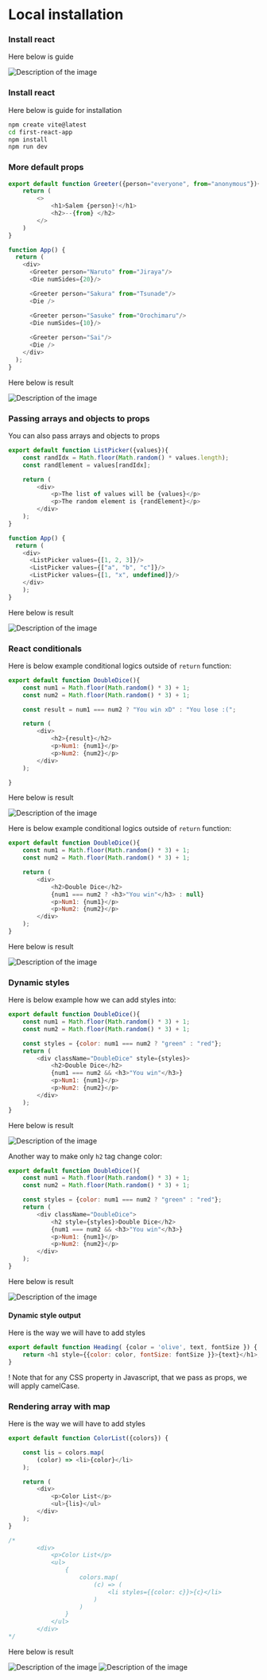 # Local installation

### Install react

Here below is guide

<img src="install.png" alt="Description of the image" style="border: 1px solid \#000;">



### Install react

Here below is guide for installation

```bash
npm create vite@latest
cd first-react-app
npm install
npm run dev
```



### More default props

```js
export default function Greeter({person="everyone", from="anonymous"}){
    return (
        <>
            <h1>Salem {person}!</h1>
            <h2>--{from} </h2>
        </>
    )
}
```

```js
function App() {
  return (
    <div>
      <Greeter person="Naruto" from="Jiraya"/>
      <Die numSides={20}/>

      <Greeter person="Sakura" from="Tsunade"/>
      <Die />

      <Greeter person="Sasuke" from="Orochimaru"/>
      <Die numSides={10}/>
          
      <Greeter person="Sai"/>
      <Die />
    </div>
  );
}
```


Here below is result 

<img src="example-defprops2.png" alt="Description of the image" style="border: 1px solid \#000;">



### Passing arrays and objects to props

You can also pass arrays and objects to props

```js
export default function ListPicker({values}){
    const randIdx = Math.floor(Math.random() * values.length);
    const randElement = values[randIdx];

    return (
        <div>
            <p>The list of values will be {values}</p>
            <p>The random element is {randElement}</p>
        </div>
    );
}

function App() {
  return (
    <div>
      <ListPicker values={[1, 2, 3]}/>
      <ListPicker values={["a", "b", "c"]}/>
      <ListPicker values={[1, "x", undefined]}/>
    </div>
    );
}
```

Here below is result 

<img src="example-props3.png" alt="Description of the image" style="border: 1px solid \#fff;">





### React conditionals

Here is below example conditional logics outside of `return` function:

```js
export default function DoubleDice(){
    const num1 = Math.floor(Math.random() * 3) + 1;
    const num2 = Math.floor(Math.random() * 3) + 1;

    const result = num1 === num2 ? "You win xD" : "You lose :(";

    return (
        <div>
            <h2>{result}</h2>
            <p>Num1: {num1}</p>
            <p>Num2: {num2}</p>
        </div>
    );

}
```

Here below is result 

<img src="example-cond.png" alt="Description of the image" style="border: 1px solid \#fff;">

Here is below example conditional logics outside of `return` function:

```js
export default function DoubleDice(){
    const num1 = Math.floor(Math.random() * 3) + 1;
    const num2 = Math.floor(Math.random() * 3) + 1;

    return (
        <div>
            <h2>Double Dice</h2>
            {num1 === num2 ? <h3>"You win"</h3> : null}
            <p>Num1: {num1}</p>
            <p>Num2: {num2}</p>
        </div>
    );
}
```

Here below is result 

<img src="example-condition2.png" alt="Description of the image" style="border: 1px solid \#fff;">

### Dynamic styles

Here is below example how we can add styles into:

```js
export default function DoubleDice(){
    const num1 = Math.floor(Math.random() * 3) + 1;
    const num2 = Math.floor(Math.random() * 3) + 1;

    const styles = {color: num1 === num2 ? "green" : "red"};
    return (
        <div className="DoubleDice" style={styles}>
            <h2>Double Dice</h2>
            {num1 === num2 && <h3>"You win"</h3>}
            <p>Num1: {num1}</p>
            <p>Num2: {num2}</p>
        </div>
    );
}
```

Here below is result 

<img src="styles-div.png" alt="Description of the image" style="border: 1px solid \#fff;">

Another way to make only `h2` tag change color:
```js
export default function DoubleDice(){
    const num1 = Math.floor(Math.random() * 3) + 1;
    const num2 = Math.floor(Math.random() * 3) + 1;

    const styles = {color: num1 === num2 ? "green" : "red"};
    return (
        <div className="DoubleDice">
            <h2 style={styles}>Double Dice</h2>
            {num1 === num2 && <h3>"You win"</h3>}
            <p>Num1: {num1}</p>
            <p>Num2: {num2}</p>
        </div>
    );
}
```

Here below is result 

<img src="styles-h2.png" alt="Description of the image" style="border: 1px solid \#fff;">


#### Dynamic style output

Here is the way we will have to add styles
```js
export default function Heading( {color = 'olive', text, fontSize }) {
    return <h1 style={{color: color, fontSize: fontSize }}>{text}</h1>;
}
```

! Note that for any CSS property in Javascript, that we pass as props, we will apply camelCase.


### Rendering array with map

Here is the way we will have to add styles
```js
export default function ColorList({colors}) {

    const lis = colors.map(
        (color) => <li>{color}</li>
    );

    return (
        <div>
            <p>Color List</p>
            <ul>{lis}</ul>
        </div>
    );
}

/*
        <div>
            <p>Color List</p>
            <ul>
                {
                    colors.map(
                        (c) => (
                            <li styles={{color: c}}>{c}</li>
                        )
                    )
                }
            </ul>
        </div>
*/
```

Here below is result 

<img src="render-lis.png" alt="Description of the image" style="border: 1px solid \#fff;">

<img src="color-list.png" alt="Description of the image" style="border: 1px solid \#fff;">


